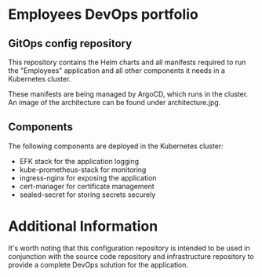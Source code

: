 # Employees DevOps portfolio
## GitOps config repository
This repository contains the Helm charts and all manifests required to run the "Employees" application and all other components it needs in a Kubernetes cluster.

These manifests are being managed by ArgoCD, which runs in the cluster. An image of the architecture can be found under architecture.jpg.

## Components
The following components are deployed in the Kubernetes cluster:

- EFK stack for the application logging
- kube-prometheus-stack for monitoring
- ingress-nginx for exposing the application
- cert-manager for certificate management
- sealed-secret for storing secrets securely

# Additional Information
It's worth noting that this configuration repository is intended to be used in conjunction with the source code repository and infrastructure repository to provide a complete DevOps solution for the application.
